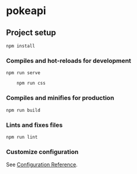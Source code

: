 # pokeapi

## Project setup
```
npm install
```

### Compiles and hot-reloads for development
```
npm run serve
```
```
    npm run css
```

### Compiles and minifies for production
```
npm run build
```

### Lints and fixes files
```
npm run lint
```

### Customize configuration
See [Configuration Reference](https://cli.vuejs.org/config/).
